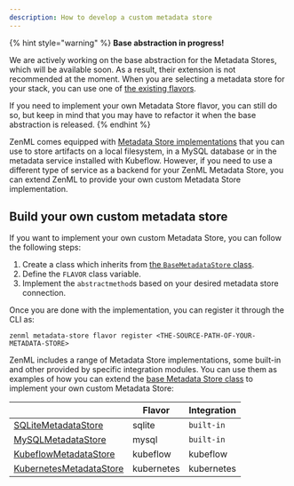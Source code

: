 ```yaml
---
description: How to develop a custom metadata store
---
```


{% hint style="warning" %}
**Base abstraction in progress!**

We are actively working on the base abstraction for the Metadata Stores, which 
will be available soon. As a result, their extension is not recommended at the 
moment. When you are selecting a metadata store for your stack, you can use 
one of [the existing flavors](./metadata-stores.md#metadata-store-flavors).

If you need to implement your own Metadata Store flavor, you can still do so,
but keep in mind that you may have to refactor it when the base abstraction
is released. 
{% endhint %}

ZenML comes equipped with [Metadata Store implementations](./metadata-stores.md#metadata-store-flavors)
that you can use to store artifacts on a local filesystem, in a MySQL database
or in the metadata service installed with Kubeflow. However, if you need to use
a different type of service as a backend for your ZenML Metadata Store, you can
extend ZenML to provide your own custom Metadata Store implementation.

## Build your own custom metadata store

If you want to implement your own custom Metadata Store, you can follow the
following steps:

1. Create a class which inherits from [the `BaseMetadataStore` class](https://apidocs.zenml.io/latest/api_docs/metadata_stores/#zenml.metadata_stores.base_metadata_store.BaseMetadataStore).
2. Define the `FLAVOR` class variable.
3. Implement the `abstractmethod`s based on your desired metadata store
connection.

Once you are done with the implementation, you can register it through the CLI 
as:

```shell
zenml metadata-store flavor register <THE-SOURCE-PATH-OF-YOUR-METADATA-STORE>
```

ZenML includes a range of Metadata Store implementations, some built-in and
other provided by specific integration modules. You can use them as examples
of how you can extend the [base Metadata Store class](https://apidocs.zenml.io/latest/api_docs/metadata_stores/#zenml.metadata_stores.base_metadata_store.BaseMetadataStore)
to implement your own custom Metadata Store:


|                                                                                                                                                                           | Flavor         | Integration  |
|---------------------------------------------------------------------------------------------------------------------------------------------------------------------------|----------------|--------------|
| [SQLiteMetadataStore](https://apidocs.zenml.io/latest/api_docs/metadata_stores/#zenml.metadata_stores.sqlite_metadata_store.SQLiteMetadataStore)                          | sqlite         | `built-in`   |
| [MySQLMetadataStore](https://apidocs.zenml.io/latest/api_docs/metadata_stores/#zenml.metadata_stores.mysql_metadata_store.MySQLMetadataStore)                             | mysql          | `built-in`   |
| [KubeflowMetadataStore](https://apidocs.zenml.io/latest/api_docs/integrations/#zenml.integrations.kubeflow.metadata_stores.kubeflow_metadata_store.KubeflowMetadataStore) | kubeflow       | kubeflow     |
| [KubernetesMetadataStore](https://apidocs.zenml.io/latest/api_docs/integrations/#zenml.integrations.kubernetes.metadata_stores.kubernetes_metadata_store.KubernetesMetadataStore) | kubernetes       | kubernetes     |

